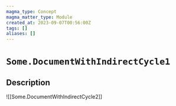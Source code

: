 ```yaml
---
magma_type: Concept
magma_matter_type: Module
created_at: 2023-09-07T00:56:00Z
tags: []
aliases: []
---
```

# `Some.DocumentWithIndirectCycle1`

## Description

![[Some.DocumentWithIndirectCycle2]]

